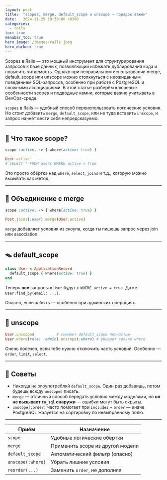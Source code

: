 ```yaml
---
layout: post
title:  "scopes, merge, default_scope и unscope — порядок важен"
date:   2024-11-25 10:30:00 +0300
categories:
  - rails
toc: true
menubar_toc: true
hero_image: /images/rails.jpeg
hero_darken: true
---
```

Scopes в Rails — это мощный инструмент для структурирования запросов к базе данных, позволяющий избежать дублирования кода и повысить читаемость. Однако при неправильном использовании merge, default_scope или unscope можно столкнуться с неожиданным поведением SQL-запросов, особенно при работе с PostgreSQL и сложными ассоциациями. В этой статье разберём ключевые особенности scopes и подводные камни, которые важно учитывать в DevOps-среде.

`scopes` в Rails — удобный способ переиспользовать логические условия.  
Но стоит добавить `merge`, `default_scope`, или не туда вставить `unscope`, и запрос начнёт вести себя непредсказуемо.

---

## 🧩 Что такое scope?

```ruby
scope :active, -> { where(active: true) }

User.active
# SELECT * FROM users WHERE active = true
````

Это просто обёртка над `where`, `select`, `joins` и т.д., которую можно вызывать как метод.

---

## 🧬 Объединение с merge

```ruby
scope :active, -> { where(active: true) }

Post.joins(:user).merge(User.active)
```

`merge` добавляет условия из скоупа, когда ты пишешь запрос через join или association.

---

## 🪤 default\_scope

```ruby
class User < ApplicationRecord
  default_scope { where(active: true) }
end
```

Теперь **все** запросы к `User` будут с `WHERE active = true`. Даже `User.find_by(email: ...)`.

Опасно, если забыть — особенно при админских операциях.

---

## 🧼 unscope

```ruby
User.unscoped          # снимает default_scope полностью
User.where(role: :admin).unscope(:where) # убирает только where
```

Очень полезен, если тебе нужно отключить часть условий. Особенно — `order`, `limit`, `select`.

---

## 🎯 Советы

* Никогда не злоупотребляй `default_scope`. Один раз добавишь, потом будешь всюду `unscoped` писать.
* `merge` — отличный способ передать условия между моделями, но **он не вызывает `to_sql` снаружи** — ошибки могут быть скрыты.
* `unscope(:order)` часто помогает при `includes` + `order` — иначе PostgreSQL жалуется на сортировку по невыбранному полю.

---

| Приём             | Назначение                       |
| ----------------- | -------------------------------- |
| `scope`           | Удобные логические обёртки       |
| `merge`           | Применить scope из другой модели |
| `default_scope`   | Автоматический фильтр (опасно)   |
| `unscope(:where)` | Убрать лишние условия            |
| `reorder(...)`    | Заменить `order`, не дополняя    |
